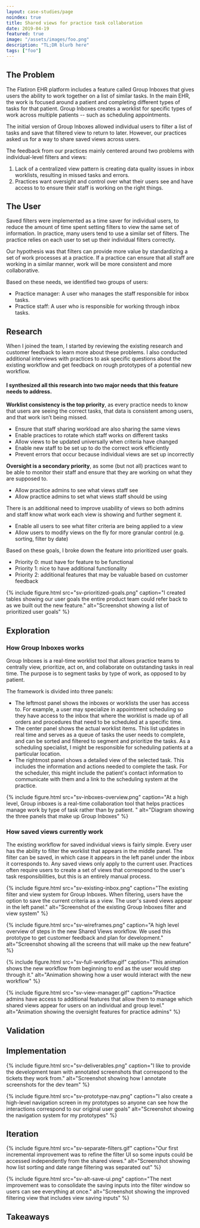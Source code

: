 ```yaml
---
layout: case-studies/page
noindex: true
title: Shared views for practice task collaboration
date: 2019-04-19
featured: true
image: "/assets/images/foo.png"
description: "TL;DR blurb here"
tags: ["foo"]
---
```


## The Problem

The Flatiron EHR platform includes a feature called Group Inboxes that gives users the ability to work together on a list of similar tasks. In the main EHR, the work is focused around a patient and completing different types of tasks for that patient. Group Inboxes creates a worklist for specific types of work across multiple patients -- such as scheduling appointments.

The initial version of Group Inboxes allowed individual users to filter a list of tasks and save that filtered view to return to later. However, our practices asked us for a way to share saved views across users.

The feedback from our practices mainly centered around two problems with individual-level filters and views:
1. Lack of a centralized view pattern is creating data quality issues in inbox worklists, resulting in missed tasks and errors.
1. Practices want oversight and control over what their users see and have access to to ensure their staff is working on the right things.

## The User

Saved filters were implemented as a time saver for individual users, to reduce the amount of time spent setting filters to view the same set of information. In practice, many users tend to use a similar set of filters. The practice relies on each user to set up their individual filters correctly.

Our hypothesis was that filters can provide more value by standardizing a set of work processes at a practice. If a practice can ensure that all staff are working in a similar manner, work will be more consistent and more collaborative.

Based on these needs, we identified two groups of users:
* Practice manager: A user who manages the staff responsible for inbox tasks.
* Practice staff: A user who is responsible for working through inbox tasks.

## Research

When I joined the team, I started by reviewing the existing research and customer feedback to learn more about these problems. I also conducted additional interviews with practices to ask specific questions about the existing workflow and get feedback on rough prototypes of a potential new workflow.

#### I synthesized all this research into two major needs that this feature needs to address.

**Worklist consistency is the top priority**, as every practice needs to know that users are seeing the correct tasks, that data is consistent among users, and that work isn’t being missed.
* Ensure that staff sharing workload are also sharing the same views
* Enable practices to rotate which staff works on different tasks
* Allow views to be updated universally when criteria have changed
* Enable new staff to be set up to do the correct work efficiently
* Prevent errors that occur because individual views are set up incorrectly

**Oversight is a secondary priority**, as some (but not all) practices want to be able to monitor their staff and ensure that they are working on what they are supposed to.
* Allow practice admins to see what views staff see
* Allow practice admins to set what views staff should be using

There is an additional need to improve usability of views so both admins and staff know what work each view is showing and further segment it.
* Enable all users to see what filter criteria are being applied to a view
* Allow users to modify views on the fly for more granular control (e.g. sorting, filter by date)

Based on these goals, I broke down the feature into prioritized user goals.

* Priority 0: must have for feature to be functional
* Priority 1: nice to have additional functionality
* Priority 2: additional features that may be valuable based on customer feedback

{% include figure.html src="sv-prioritized-goals.png"
    caption="I created tables showing our user goals the entire product team could refer back to as we built out the new feature."
    alt="Screenshot showing a list of prioritized user goals" %}

## Exploration

### How Group Inboxes works

Group Inboxes is a real-time worklist tool that allows practice teams to centrally view, prioritize, act on, and collaborate on outstanding tasks in real time. The purpose is to segment tasks by type of work, as opposed to by patient.

The framework is divided into three panels:

* The leftmost panel shows the inboxes or worklists the user has access to. For example, a user may specialize in appointment scheduling so they have access to the inbox that where the worklist is made up of all orders and procedures that need to be scheduled at a specific time.
* The center panel shows the actual worklist items. This list updates in real time and serves as a queue of tasks the user needs to complete, and can be sorted and filtered to segment and prioritize the tasks. As a scheduling specialist, I might be responsible for scheduling patients at a particular location.
* The rightmost panel shows a detailed view of the selected task. This includes the information and actions needed to complete the task. For the scheduler, this might include the patient's contact information to communicate with them and a link to the scheduling system at the practice.

{% include figure.html src="sv-inboxes-overview.png"
    caption="At a high level, Group inboxes is a real-time collaboration tool that helps practices manage work by type of task rather than by patient. "
    alt="Diagram showing the three panels that make up Group Inboxes" %}

### How saved views currently work

The existing workflow for saved individual views is fairly simple. Every user has the ability to filter the worklist that appears in the middle panel. The filter can be saved, in which case it appears in the left panel under the inbox it corresponds to. Any saved views only apply to the current user. Practices often require users to create a set of views that correspond to the user's task responsibilities, but this is an entirely manual process.

{% include figure.html src="sv-existing-inbox.png"
    caption="The existing filter and view system for Group Inboxes. When filtering, users have the option to save the current criteria as a view. The user's saved views appear in the left panel."
    alt="Screenshot of the existing Group Inboxes filter and view system" %}

{% include figure.html src="sv-wireframes.png"
    caption="A high level overview of steps in the new Shared Views workflow. We used this prototype to get customer feedback and plan for development."
    alt="Screenshot showing all the screens that will make up the new feature" %}

{% include figure.html src="sv-full-workflow.gif"
    caption="This animation shows the new workflow from beginning to end as the user would step through it."
    alt="Animation showing how a user would interact with the new workflow" %}

{% include figure.html src="sv-view-manager.gif"
    caption="Practice admins have access to additional features that allow them to manage which shared views appear for users on an individual and group level."
    alt="Animation showing the oversight features for practice admins" %}

## Validation

## Implementation

{% include figure.html src="sv-deliverables.png"
    caption="I like to provide the development team with annotated screenshots that correspond to the tickets they work from."
    alt="Screenshot showing how I annotate screenshots for the dev team" %}

{% include figure.html src="sv-prototype-nav.png"
    caption="I also create a high-level navigation screen in my prototypes so anyone can see how the interactions correspond to our original user goals"
    alt="Screenshot showing the navigation system for my prototypes" %}

## Iteration

{% include figure.html src="sv-separate-filters.gif"
    caption="Our first incremental improvement was to refine the filter UI so some inputs could be accessed independently from the shared views."
    alt="Screenshot showing how list sorting and date range filtering was separated out" %}

{% include figure.html src="sv-alt-save-ui.png"
    caption="The next improvement was to consolidate the saving inputs into the filter window so users can see everything at once."
    alt="Screenshot showing the improved filtering view that includes view saving inputs" %}

## Takeaways
